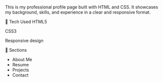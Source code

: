 This is my professional profile page built with HTML and CSS. It showcases my background, skills, and experience in a clear and responsive format.

🔧 Tech Used
HTML5

CSS3

Responsive design

📌 Sections
- About Me
- Resume
- Projects
- Contact
